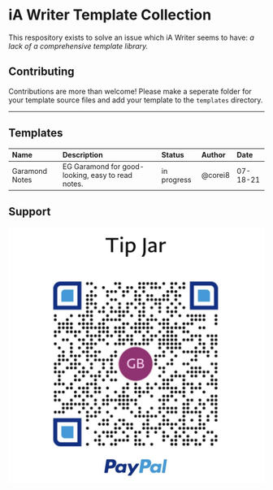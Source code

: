 # iA Writer Template Collection

This respository exists to solve an issue which iA Writer seems to have: _a lack of a comprehensive template library._

## Contributing

Contributions are more than welcome! Please make a seperate folder for your template source files and add your template to the `templates` directory.

---

## Templates

| Name           | Description                                       | Status      | Author  | Date     |
| :------------- | :------------------------------------------------ | :---------- | :------ | :------- |
| Garamond Notes | EG Garamond for good-looking, easy to read notes. | in progress | @corei8 | 07-18-21 |

## Support

![donate](/images/IMG_0177.jpg)
